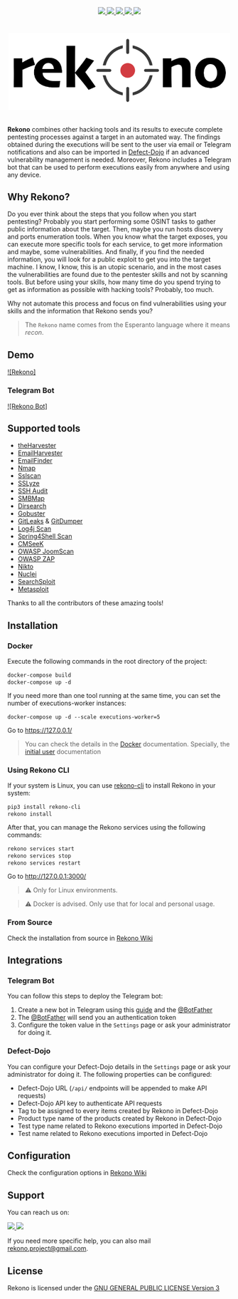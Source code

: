 <p align="center">
  <a href="https://github.com/pablosnt/rekono/actions/workflows/unit-testing.yml" alt="Unit testing">
    <img src="https://github.com/pablosnt/rekono/actions/workflows/unit-testing.yml/badge.svg"/>
  </a>
  <a href="https://snyk.io/test/github/pablosnt/rekono" alt="SCA">
    <img src="https://badgen.net/snyk/pablosnt/rekono?label=Vulnerabilities&labelColor=black&icon=https://snyk.io/wp-content/uploads/patch-white.svg">
  </a>
  <a href="https://snyk.io/test/github/pablosnt/rekono">
  <a href="https://github.com/pablosnt/rekono/actions/workflows/security-secrets.yml" alt="Secrets scanning">
    <img src="https://github.com/pablosnt/rekono/actions/workflows/security-secrets.yml/badge.svg"/>
  </a>
  <a href="https://github.com/pablosnt/rekono/actions/workflows/code-style.yml" alt="Code style">
    <img src="https://github.com/pablosnt/rekono/actions/workflows/code-style.yml/badge.svg"/>
  </a>
  <a href="https://discord.gg/Zyduu5C7M3">
    <img src="https://img.shields.io/badge/Discord-Join-black?style=social&logo=discord"/>
  </a>
</p>

# <p align="center"><img src="rekono/frontend/public/static/logo-black.png" width="500"/></p>

**Rekono** combines other hacking tools and its results to execute complete pentesting processes against a target in an automated way. The findings obtained during the executions will be sent to the user via email or Telegram notifications and also can be imported in [Defect-Dojo](https://github.com/DefectDojo/django-DefectDojo) if an advanced vulnerability management is needed. Moreover, Rekono includes a Telegram bot that can be used to perform executions easily from anywhere and using any device.


## Why Rekono?

Do you ever think about the steps that you follow when you start pentesting? Probably you start performing some OSINT tasks to gather public information about the target. Then, maybe you run hosts discovery and ports enumeration tools. When you know what the target exposes, you can execute more specific tools for each service, to get more information and maybe, some vulnerabilities. And finally, if you find the needed information, you will look for a public exploit to get you into the target machine. I know, I know, this is an utopic scenario, and in the most cases the vulnerabilities are found due to the pentester skills and not by scanning tools. But before using your skills, how many time do you spend trying to get as information as possible with hacking tools? Probably, too much.

Why not automate this process and focus on find vulnerabilities using your skills and the information that Rekono sends you?

> The `Rekono` name comes from the Esperanto language where it means _recon_.


## Demo

[![Rekono]](https://user-images.githubusercontent.com/69458381/211694917-6738e42a-cb44-4d3a-905d-752b3fe25718.mp4)


### Telegram Bot

[![Rekono Bot]](https://user-images.githubusercontent.com/69458381/211692042-d7c38e41-19e9-44fd-842a-59a16f945b6f.mp4)


## Supported tools

- [theHarvester](https://github.com/laramies/theHarvester)
- [EmailHarvester](https://github.com/maldevel/EmailHarvester)
- [EmailFinder](https://github.com/Josue87/EmailFinder)
- [Nmap](https://nmap.org/)
- [Sslscan](https://github.com/rbsec/sslscan)
- [SSLyze](https://nabla-c0d3.github.io/sslyze/documentation/)
- [SSH Audit](https://github.com/jtesta/ssh-audit)
- [SMBMap](https://github.com/ShawnDEvans/smbmap)
- [Dirsearch](https://github.com/maurosoria/dirsearch)
- [Gobuster](https://github.com/OJ/gobuster)
- [GitLeaks](https://github.com/zricethezav/gitleaks) & [GitDumper](https://github.com/internetwache/GitTools/tree/master/Dumper)
- [Log4j Scan](https://github.com/fullhunt/log4j-scan)
- [Spring4Shell Scan](https://github.com/fullhunt/spring4shell-scan)
- [CMSeeK](https://github.com/Tuhinshubhra/CMSeeK/)
- [OWASP JoomScan](https://github.com/OWASP/joomscan)
- [OWASP ZAP](https://www.zaproxy.org/)
- [Nikto](https://github.com/sullo/nikto)
- [Nuclei](https://github.com/projectdiscovery/nuclei)
- [SearchSploit](https://www.exploit-db.com/searchsploit)
- [Metasploit](https://www.metasploit.com/)

Thanks to all the contributors of these amazing tools!


## Installation

### Docker

Execute the following commands in the root directory of the project:

```
docker-compose build
docker-compose up -d
```

If you need more than one tool running at the same time, you can set the number of executions-worker instances:

```
docker-compose up -d --scale executions-worker=5
```

Go to https://127.0.0.1/

> You can check the details in the [Docker](docker/README.md) documentation. Specially, the [initial user](docker/README.md#initial-rekono-user) documentation


### Using Rekono CLI

If your system is Linux, you can use [rekono-cli](https://github.com/pablosnt/rekono-cli) to install Rekono in your system:

```
pip3 install rekono-cli
rekono install
```

After that, you can manage the Rekono services using the following commands:

```
rekono services start
rekono services stop
rekono services restart
```

Go to http://127.0.0.1:3000/

> :warning: Only for Linux environments.  

> :warning: Docker is advised. Only use that for local and personal usage.


### From Source

Check the installation from source in [Rekono Wiki](https://github.com/pablosnt/rekono/wiki/Installation#from-source)


## Integrations

### Telegram Bot

You can follow this steps to deploy the Telegram bot:

1. Create a new bot in Telegram using this [guide](https://core.telegram.org/bots#how-do-i-create-a-bot) and the [@BotFather](https://t.me/botfather)
2. The [@BotFather](https://t.me/botfather) will send you an authentication token
3. Configure the token value in the `Settings` page or ask your administrator for doing it.


### Defect-Dojo

You can configure your Defect-Dojo details in the `Settings` page or ask your administrator for doing it. The following properties can be configured:

- Defect-Dojo URL (`/api/` endpoints will be appended to make API requests)
- Defect-Dojo API key to authenticate API requests
- Tag to be assigned to every items created by Rekono in Defect-Dojo
- Product type name of the products created by Rekono in Defect-Dojo
- Test type name related to Rekono executions imported in Defect-Dojo
- Test name related to Rekono executions imported in Defect-Dojo


## Configuration

Check the configuration options in [Rekono Wiki](https://github.com/pablosnt/rekono/wiki/Configuration)


## Support

You can reach us on:

<p>
  <a href="https://github.com/pablosnt/rekono/issues/new?labels=help+wanted%2C+question&template=support.md" alt="GitHub Issue">
    <img src="https://github.githubassets.com/images/modules/logos_page/GitHub-Mark.png" width="64"/>
  </a>
  <a href="https://discord.gg/Zyduu5C7M3" alt="Discord">
    <img src="https://assets-global.website-files.com/6257adef93867e50d84d30e2/636e0a69f118df70ad7828d4_icon_clyde_blurple_RGB.svg" width="64"/>
  </a>
</p>

If you need more specific help, you can also mail rekono.project@gmail.com.


## License

Rekono is licensed under the [GNU GENERAL PUBLIC LICENSE Version 3](./LICENSE.md)
